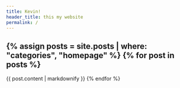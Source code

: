 ```yaml
---
title: Kevin!
header_title: this my website
permalink: /
---
```





<!-- Get all posts for the homepage -->
{% assign posts = site.posts | where: "categories", "homepage" %}
{% for post in posts %}
  ---
  {{ post.content | markdownify }}
{% endfor %}
